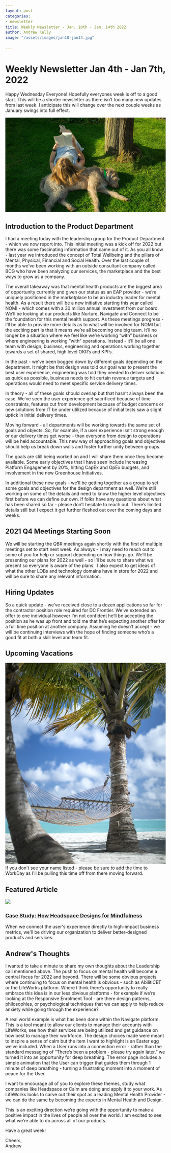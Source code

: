 ```yaml
---
layout: post
categories:
- newsletter
title: Weekly Newsletter - Jan. 10th - Jan. 14th 2022
author: Andrew Kelly
image: "/assets/images/jan10-jan14.jpg"

---
```

# **Weekly Newsletter Jan 4th - Jan 7th, 2022**

Happy Wednesday Everyone! Hopefully everyones week is off to a good start. This will be a shorter newsletter as there isn’t too many new updates from last week. I anticipate this will change over the next couple weeks as January swings into full effect.

![](/assets/images/reading-with-the-dog_hero-4000x3001.jpeg)

##  Introduction to the Product Department 

I had a meeting today with the leadership group for the Product Department - which we now report into. This initial meeting was a kick off for 2022 but there was some fascinating information that came out of it. As you all know - last year we introduced the concept of Total Wellbeing and the pillars of Mental, Physical, Financial and Social Health. Over the last couple of months we’ve been working with an outside consultant company called BCG who have been analyzing our services,  the marketplace and the best ways to grow as a company.

The overall takeaway was that mental health products are the biggest area of opportunity currently and given our status as an EAP provider - we’re uniquely positioned in the marketplace to be an industry leader for mental health. As a result there will be a new initiative starting this year called NOMI - which comes with a 30 million annual investment from our board.  We’ll be looking at our products like Nurture, Navigate and Connect to be the foundation for this mental health support. As these meetings progress - I’ll be able to provide more details as to what will be involved for NOMI but the exciting part is that it means we’re all becoming one big team. It’ll no longer be a situation where we feel like we’re working “with” business or where engineering is working “with” operations.  Instead - it’ll be all one team with design, business, engineering and operations working together towards a set of shared, high level OKR’s and KPI’s.

In the past - we’ve been bogged down by different goals depending on the department. It might be that design was told our goal was to present the best user experience, engineering was told they needed to deliver solutions as quick as possible, business needs to hit certain revenue targets and operations would need to meet specific service delivery times. 

In theory - all of these goals should overlap but that hasn’t always been the case. We’ve seen the user experience get sacrificed because of time constraints, features cut from development because of budget concerns or new solutions from IT be under utilized because of initial tests saw a slight uptick in initial delivery times.

Moving forward - all departments will be working towards the same set of goals and objects. So, for example, if a user experience isn’t strong enough or our delivery times get worse - than everyone from design to operations will be held accountable. This new way of approaching goals and objectives should help us break down walls and foster further unity between groups.

The goals are still being worked on and I will share them once they become available. Some early objectives that I have seen include Increasing Platform Engagement by 20%, hitting CapEx and OpEx budgets, and involvement in the new Greenhouse Initiatives.


In additional these new goals - we’ll be getting together as a group to set some goals and objectives for the design department as well. We’re still working on some of the details and need to know the higher level objectives first before we can define our own. If folks have any questions about what has been shared so far - please don’t hesitate to reach out. There’s limited details still but I expect it get further fleshed out over the coming days and weeks.

## 2021 Q4 Meetings Starting Soon

We will be starting the QBR meetings again shortly with the first of multiple meetings set to start next week. As always - I may need to reach out to some of you for help or support depending on how things go. We’ll be presenting our plans for 2022 as well - so I’ll be sure to share what we present so everyone is aware of the plans.
 I also expect to get ideas of what the other LOBs and technology domains have in store for 2022 and will be sure to share any relevant information.


## Hiring Updates

So a quick update - we’ve received close to a dozen applications so far for the contractor position role required for DC Frontier. We’ve extended an offer to one individual however I’m not confident he’ll be accepting the position as he was up front and told me that he’s expecting another offer for a full time position at another company. Assuming he doesn’t accept - we will be continuing interviews with the hope of finding someone who’s a good fit at both a skill level and team fit.

## **Upcoming Vacations**

![](/assets/images/photo-1527179528411-4219e0714bcc.jpeg)
If you don't see your name listed - please be sure to add the time to WorkDay as I'll be pulling this time off from there moving forward.



## Featured Article

![](https://v1.nitrocdn.com/DsqVYLVoNwzsCmeZqSEHFVVeyzHGqzSF/assets/static/optimized/rev-fd3ef2b/wp-content/uploads/Untitled-1-2.png)
### [Case Study: How Headspace Designs for Mindfulness](https://raw.studio/blog/how-headspace-designs-for-mindfulness/)

When we connect the user's experience directly to high-impact business metrics, we'll be driving our organization to deliver better-designed products and services.

## Andrew's Thoughts

I wanted to take a minute to share my own thoughts about the Leadership call mentioned above. The push to focus on mental health will become a central focus for 2022 and beyond. There will be some obvious projects where continuing to focus on mental health is obvious - such as AbilitiCBT or the LifeWorks platform. Where I think there’s opportunity to really embrace this idea is in our less obvious platforms - for example if we’re looking at the Responsive Enrolment Tool - are there design patterns, philosophies, or psychological techniques that we can apply to help reduce anxiety while going through the experience?

A real world example is what has been done within the Navigate platform. This is a tool meant to allow our clients to manage their accounts with LifeWorks, see how their services are being utilized and get guidance on how best to manage their workforce. The design choices made were meant to inspire a sense of calm but the item I want to highlight is an Easter egg we’ve included. When a User runs into a connection error - rather than the standard messaging of “There’s been a problem - please try again later.” we turned it into an opportunity for deep breathing. The error page includes a simple animation that the User can trigger that guides them through 1 minute of deep breathing - turning a frustrating moment into a moment of peace for the User.

I want to encourage all of you to explore these themes, study what companies like Headspace or Calm are doing and apply it to your work. As LifeWorks looks to carve out their spot as a leading Mental Health Provider - we can do the same by becoming the experts in Mental Health and Design. 

This is an exciting direction we’re going with the opportunity to make a positive impact in the lives of people all over the world. I am excited to see what we’re able to do across all of our products.

Have a great week!

Cheers,  
Andrew

